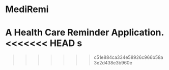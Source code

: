 # MediRemi

A Health Care Reminder Application.
<<<<<<< HEAD
s
=======


>>>>>>> c51e884ca334e58926c966b58a3e2d438e3b960e

